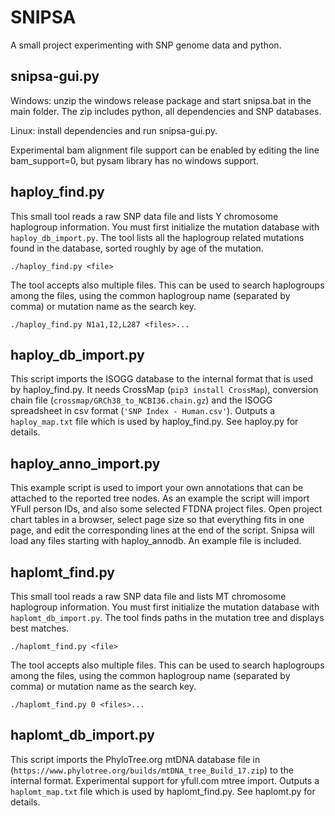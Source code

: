 # SNIPSA

A small project experimenting with SNP genome data and python.

## snipsa-gui.py

Windows: unzip the windows release package and start snipsa.bat in the main folder. The zip includes python, all dependencies and SNP databases.

Linux: install dependencies and run snipsa-gui.py.

Experimental bam alignment file support can be enabled by editing the line bam_support=0, but pysam library has no windows support.

## haploy_find.py

This small tool reads a raw SNP data file and lists Y chromosome haplogroup information. You must first initialize the mutation
database with `haploy_db_import.py`. The tool lists all the haplogroup related mutations found in the database, sorted roughly
by age of the mutation.

```
./haploy_find.py <file>
```

The tool accepts also multiple files. This can be used to search haplogroups among the files, using the common haplogroup name
(separated by comma) or mutation name as the search key.

```
./haploy_find.py N1a1,I2,L287 <files>...
```

## haploy_db_import.py

This script imports the ISOGG database to the internal format that is used by haploy_find.py. It needs
CrossMap (`pip3 install CrossMap`), conversion chain file (`crossmap/GRCh38_to_NCBI36.chain.gz`) and
the ISOGG spreadsheet in csv format (`'SNP Index - Human.csv'`). Outputs a `haploy_map.txt`
file which is used by haploy_find.py. See haploy.py for details.

## haploy_anno_import.py

This example script is used to import your own annotations that can be attached to the reported tree nodes. As an example the script will 
import YFull person IDs, and also some selected FTDNA project files. Open project chart tables in a browser, select page
size so that everything fits in one page, and edit the corresponding lines at the end of the script. Snipsa will load any 
files starting with haploy_annodb. An example file is included.

## haplomt_find.py

This small tool reads a raw SNP data file and lists MT chromosome haplogroup information. You must first initialize the mutation
database with `haplomt_db_import.py`. The tool finds paths in the mutation tree and displays best matches.

```
./haplomt_find.py <file>
```

The tool accepts also multiple files. This can be used to search haplogroups among the files, using the common haplogroup name
(separated by comma) or mutation name as the search key.

```
./haplomt_find.py 0 <files>...
```

## haplomt_db_import.py

This script imports the PhyloTree.org mtDNA database file in (`https://www.phylotree.org/builds/mtDNA_tree_Build_17.zip`) to the internal format.
Experimental support for yfull.com mtree import. Outputs a `haplomt_map.txt` file which is used by haplomt_find.py. See haplomt.py for
details.

